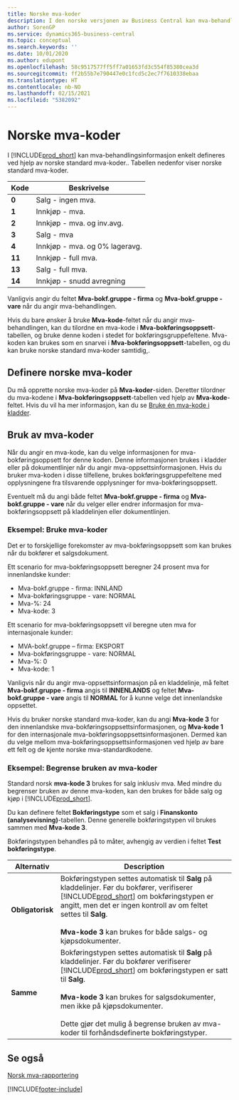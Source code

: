 ```yaml
---
title: Norske mva-koder
description: I den norske versjonen av Business Central kan mva-behandlingsinformasjon enkelt defineres ved hjelp av standard norske mva-koder.
author: SorenGP
ms.service: dynamics365-business-central
ms.topic: conceptual
ms.search.keywords: ''
ms.date: 10/01/2020
ms.author: edupont
ms.openlocfilehash: 58c9517577ff5ff7a01653fd3c554f85380cea3d
ms.sourcegitcommit: ff2b55b7e790447e0c1fcd5c2ec7f7610338ebaa
ms.translationtype: HT
ms.contentlocale: nb-NO
ms.lasthandoff: 02/15/2021
ms.locfileid: "5382092"
---
```

# <a name="norwegian-vat-codes"></a>Norske mva-koder
I [!INCLUDE[prod_short](../../includes/prod_short.md)] kan mva-behandlingsinformasjon enkelt defineres ved hjelp av norske standard mva-koder.. Tabellen nedenfor viser norske standard mva-koder.  

|**Kode**|**Beskrivelse**|  
|--------------|-------------------------------------------|  
|**0**|Salg - ingen mva.|  
|**1**|Innkjøp - mva.|  
|**2**|Innkjøp - mva. og inv.avg.|  
|**3**|Salg - mva|  
|**4**|Innkjøp - mva. og 0% lageravg.|  
|**11**|Innkjøp - full mva.|  
|**13**|Salg - full mva.|  
|**14**|Innkjøp - snudd avregning|  

Vanligvis angir du feltet **Mva-bokf.gruppe - firma** og **Mva-bokf.gruppe - vare** når du angir mva-behandlingen.  

Hvis du bare ønsker å bruke **Mva-kode**-feltet når du angir mva-behandlingen, kan du tilordne en mva-kode i **Mva-bokføringsoppsett**-tabellen, og bruke denne koden i stedet for bokføringsgruppefeltene. Mva-koden kan brukes som en snarvei i **Mva-bokføringsoppsett**-tabellen, og du kan bruke norske standard mva-koder samtidig,.  

## <a name="set-up-of-norwegian-vat-codes"></a>Definere norske mva-koder  
Du må opprette norske mva-koder på **Mva-koder**-siden. Deretter tilordner du mva-kodene i **Mva-bokføringsoppsett**-tabellen ved hjelp av **Mva-kode**-feltet. Hvis du vil ha mer informasjon, kan du se [Bruke én mva-kode i kladder](how-to-use-one-vat-code-in-journals.md).  

## <a name="use-of-vat-codes"></a>Bruk av mva-koder  
Når du angir en mva-kode, kan du velge informasjonen for mva-bokføringsoppsett for denne koden. Denne informasjonen brukes i kladder eller på dokumentlinjer når du angir mva-oppsettsinformasjonen. Hvis du bruker mva-koden i disse tilfellene, brukes bokføringsgruppefeltene med opplysningene fra tilsvarende opplysninger for mva-bokføringsoppsett.  

Eventuelt må du angi både feltet **Mva-bokf.gruppe - firma** og **Mva-bokf.gruppe - vare** når du velger eller endrer informasjon for mva-bokføringsoppsett på kladdelinjen eller dokumentlinjen.  

### <a name="example-using-vat-codes"></a>Eksempel: Bruke mva-koder  
Det er to forskjellige forekomster av mva-bokføringsoppsett som kan brukes når du bokfører et salgsdokument.  

Ett scenario for mva-bokføringsoppsett beregner 24 prosent mva for innenlandske kunder:  

- Mva-bokf.gruppe - firma: INNLAND  
- Mva-bokføringsgruppe - vare: NORMAL  
- Mva-%: 24  
- Mva-kode: 3  

Ett scenario for mva-bokføringsoppsett vil beregne uten mva for internasjonale kunder:  

- MVA-bokf.gruppe – firma: EKSPORT  
- Mva-bokføringsgruppe - vare: NORMAL  
- Mva-%: 0  
- Mva-kode: 1  

Vanligvis når du angir mva-oppsettsinformasjon på en kladdelinje, må feltet **Mva-bokf.gruppe - firma** angis til **INNENLANDS** og feltet **Mva-bokf.gruppe - vare** angis til **NORMAL** for å kunne velge det innenlandske oppsettet.  

Hvis du bruker norske standard mva-koder, kan du angi **Mva-kode 3** for den innenlandske mva-bokføringsoppsettsinformasjonen, og **Mva-kode 1** for den internasjonale mva-bokføringsoppsettsinformasjonen. Dermed kan du velge mellom mva-bokføringsoppsettsinformasjonen ved hjelp av bare ett felt og de kjente norske mva-standardkodene.  

### <a name="example-restricting-the-use-of-vat-codes"></a>Eksempel: Begrense bruken av mva-koder  
Standard norsk **mva-kode 3** brukes for salg inklusiv mva. Med mindre du begrenser bruken av denne mva-koden, kan den brukes for både salg og kjøp i [!INCLUDE[prod_short](../../includes/prod_short.md)].  

Du kan definere feltet **Bokføringstype** som et salg i **Finanskonto (analysevisning)**-tabellen. Denne generelle bokføringstypen vil brukes sammen med **Mva-kode 3**.  

Bokføringstypen behandles på to måter, avhengig av verdien i feltet **Test bokføringstype**.  

|Alternativ|Description|  
|-----------------------------------------|-------------------------------------------|  
|**Obligatorisk**|Bokføringstypen settes automatisk til **Salg** på kladdelinjer. Før du bokfører, verifiserer [!INCLUDE[prod_short](../../includes/prod_short.md)] om bokføringstypen er angitt, men det er ingen kontroll av om feltet settes til **Salg**.<br /><br /> **Mva-kode 3** kan brukes for både salgs- og kjøpsdokumenter.|  
|**Samme**|Bokføringstypen settes automatisk til **Salg** på kladdelinjer. Før du bokfører verifiserer [!INCLUDE[prod_short](../../includes/prod_short.md)] om bokføringstypen er satt til **Salg**.<br /><br /> **Mva-kode 3** kan brukes for salgsdokumenter, men ikke på kjøpsdokumenter.<br /><br /> Dette gjør det mulig å begrense bruken av mva-koder til forhåndsdefinerte bokføringstyper.|  

## <a name="see-also"></a>Se også  
 [Norsk mva-rapportering](norwegian-vat-reporting.md)


[!INCLUDE[footer-include](../../includes/footer-banner.md)]